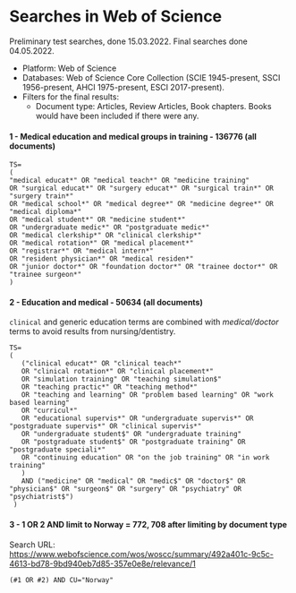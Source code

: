 # Searches in Web of Science

Preliminary test searches, done 15.03.2022. Final searches done 04.05.2022. 
* Platform: Web of Science
* Databases: Web of Science Core Collection (SCIE 1945-present, SSCI 1956-present, AHCI 1975-present, ESCI 2017-present).
* Filters for the final results:
    * Document type: Articles, Review Articles, Book chapters. Books would have been included if there were any. 

#### 1 - Medical education and medical groups in training - 136776 (all documents)

```
TS=
(
"medical educat*" OR "medical teach*" OR "medicine training" 
OR "surgical educat*" OR "surgery educat*" OR "surgical train*" OR "surgery train*" 
OR "medical school*" OR "medical degree*" OR "medicine degree*" OR "medical diploma*" 
OR "medical student*" OR "medicine student*"
OR "undergraduate medic*" OR "postgraduate medic*" 
OR "medical clerkship*" OR "clinical clerkship*"
OR "medical rotation*" OR "medical placement*" 
OR "registrar*" OR "medical intern*"
OR "resident physician*" OR "medical residen*" 
OR "junior doctor*" OR "foundation doctor*" OR "trainee doctor*" OR "trainee surgeon*"
)
```

#### 2 - Education and medical - 50634 (all documents)

`clinical` and generic education terms are combined with *medical/doctor* terms to avoid results from nursing/dentistry.

```
TS= 
(
   ("clinical educat*" OR "clinical teach*"
   OR "clinical rotation*" OR "clinical placement*"
   OR "simulation training" OR "teaching simulation$"
   OR "teaching practic*" OR "teaching method*" 
   OR "teaching and learning" OR "problem based learning" OR "work based learning" 
   OR "curricul*"
   OR "educational supervis*" OR "undergraduate supervis*" OR "postgraduate supervis*" OR "clinical supervis*"
   OR "undergraduate student$" OR "undergraduate training" 
   OR "postgraduate student$" OR "postgraduate training" OR "postgraduate speciali*"
   OR "continuing education" OR "on the job training" OR "in work training"
   ) 
   AND ("medicine" OR "medical" OR "medic$" OR "doctor$" OR "physician$" OR "surgeon$" OR "surgery" OR "psychiatry" OR "psychiatrist$")
 )
```

#### 3 - 1 OR 2 AND limit to Norway = 772, 708 after limiting by document type

Search URL: https://www.webofscience.com/wos/woscc/summary/492a401c-9c5c-4613-bd78-9bd940eb7d85-357e0e8e/relevance/1

```
(#1 OR #2) AND CU="Norway"
```

